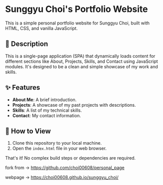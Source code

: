 # Sunggyu Choi's Portfolio Website

This is a simple personal portfolio website for Sunggyu Choi, built with HTML, CSS, and vanilla JavaScript.

## 📜 Description

This is a single-page application (SPA) that dynamically loads content for different sections like About, Projects, Skills, and Contact using JavaScript modules. It's designed to be a clean and simple showcase of my work and skills.

## ✨ Features

*   **About Me**: A brief introduction.
*   **Projects**: A showcase of my past projects with descriptions.
*   **Skills**: A list of my technical skills.
*   **Contact**: My contact information.

## 🚀 How to View

1.  Clone this repository to your local machine.
2.  Open the `index.html` file in your web browser.

That's it! No complex build steps or dependencies are required.

fork from -> https://github.com/choi00608/personal_page

webpage -> https://choi00608.github.io/sunggyu_choi/
